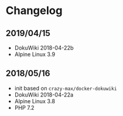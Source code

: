 # Changelog

## 2019/04/15

* DokuWiki 2018-04-22b
* Alpine Linux 3.9

## 2018/05/16

* init based on `crazy-max/docker-dokuwiki`
* DokuWiki 2018-04-22a
* Alpine Linux 3.8
* PHP 7.2

